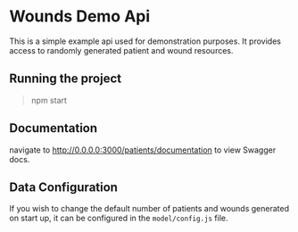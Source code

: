 # Wounds Demo Api

This is a simple example api used for demonstration purposes. It provides access to randomly generated patient and wound resources.

## Running the project

> npm start

## Documentation

navigate to http://0.0.0.0:3000/patients/documentation to view Swagger docs.

## Data Configuration

If you wish to change the default number of patients and wounds generated on start up, it can be configured in the `model/config.js` file.